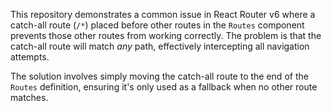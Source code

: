 This repository demonstrates a common issue in React Router v6 where a catch-all route (`/*`) placed before other routes in the `Routes` component prevents those other routes from working correctly.  The problem is that the catch-all route will match *any* path, effectively intercepting all navigation attempts.

The solution involves simply moving the catch-all route to the end of the `Routes` definition, ensuring it's only used as a fallback when no other route matches.
